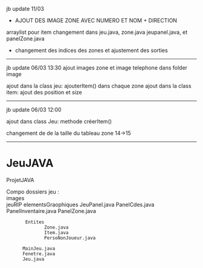 jb update 11/03

+ AJOUT DES IMAGE ZONE AVEC NUMERO ET NOM + DIRECTION

arraylist pour item
changement dans jeu.java, zone.java jeupanel.java, et panelZone.java

+ changement des indices des zones et ajustement des sorties

---------------------------------------------------
jb update 06/03 13:30
ajout images zone et image telephone dans folder image

ajout dans la class jeu: ajouterItem() dans chaque zone
ajout dans la class item: ajout des position et size



-----------------------
jb update 06/03 12:00

ajout dans class Jeu:
methode créerItem()

changement de de la taille du tableau zone 14->15

-------------------------------------------
# JeuJAVA
ProjetJAVA
   
   
   
Compo dossiers jeu :   
    images      
    jeuRIP
           elementsGraophiques
                  JeuPanel.java
                  PanelCdes.java
                  PanelInventaire.java
                  PanelZone.java

           Entites
                  Zone.java
                  Item.java
                  PersoNonJoueur.java

          MainJeu.java 
          Fenetre.java
          Jeu.java
